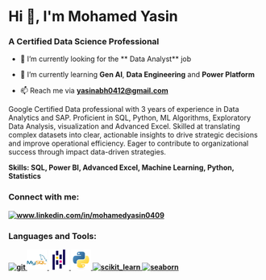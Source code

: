 <h1 align="left">Hi 👋, I'm Mohamed Yasin</h1>
<h3 align="left">A Certified Data Science Professional</h3>

- 🔭 I’m currently looking for the ** Data Analyst** job

- 🌱 I’m currently learning **Gen AI**, **Data Engineering** and **Power Platform**

- 📫 Reach me via **yasinabh0412@gmail.com**

Google Certified Data professional with 3 years of experience in Data Analytics and SAP. Proficient in SQL, Python, ML
Algorithms, Exploratory Data Analysis, visualization and Advanced Excel. Skilled at translating complex datasets
into clear, actionable insights to drive strategic decisions and improve operational efficiency. Eager to contribute
to organizational success through impact data-driven strategies.

<b>Skills:<b> SQL, Power BI, Advanced Excel, Machine Learning, Python, Statistics

<h3 align="left">Connect with me:</h3>
<p align="left">
<a href="https://linkedin.com/in/mohamedyasin0409" target="blank"><img align="center" src="https://raw.githubusercontent.com/rahuldkjain/github-profile-readme-generator/master/src/images/icons/Social/linked-in-alt.svg" alt="www.linkedin.com/in/mohamedyasin0409" height="30" width="40" /></a>
</p>

<h3 align="left">Languages and Tools:</h3>
<p align="left"> <a href="https://git-scm.com/" target="_blank" rel="noreferrer"> <img src="https://www.vectorlogo.zone/logos/git-scm/git-scm-icon.svg" alt="git" width="40" height="40"/> </a> <a href="https://www.mysql.com/" target="_blank" rel="noreferrer"> <img src="https://raw.githubusercontent.com/devicons/devicon/master/icons/mysql/mysql-original-wordmark.svg" alt="mysql" width="40" height="40"/> </a> <a href="https://pandas.pydata.org/" target="_blank" rel="noreferrer"> <img src="https://raw.githubusercontent.com/devicons/devicon/2ae2a900d2f041da66e950e4d48052658d850630/icons/pandas/pandas-original.svg" alt="pandas" width="40" height="40"/> </a> <a href="https://www.python.org" target="_blank" rel="noreferrer"> <img src="https://raw.githubusercontent.com/devicons/devicon/master/icons/python/python-original.svg" alt="python" width="40" height="40"/> </a> <a href="https://scikit-learn.org/" target="_blank" rel="noreferrer"> <img src="https://upload.wikimedia.org/wikipedia/commons/0/05/Scikit_learn_logo_small.svg" alt="scikit_learn" width="40" height="40"/> </a> <a href="https://seaborn.pydata.org/" target="_blank" rel="noreferrer"> <img src="https://seaborn.pydata.org/_images/logo-mark-lightbg.svg" alt="seaborn" width="40" height="40"/> </a> </p>
